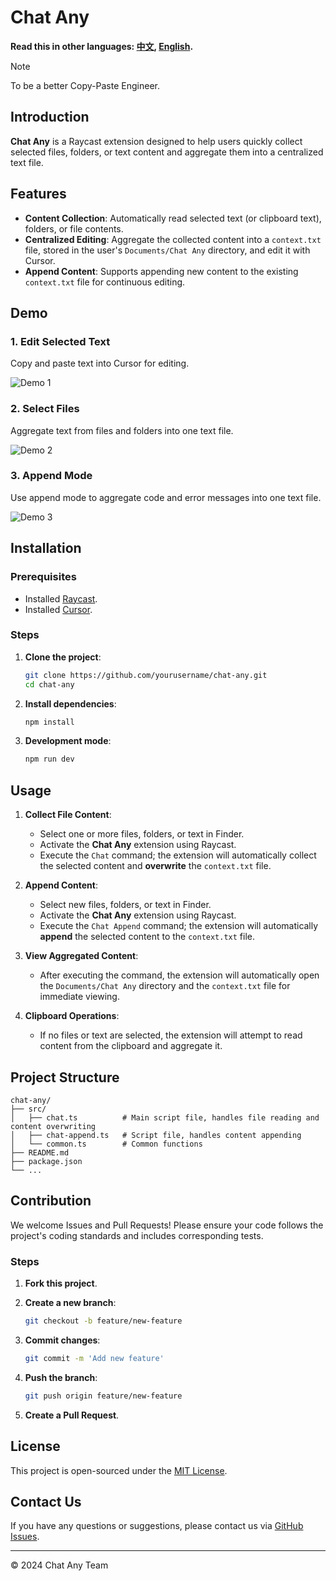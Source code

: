 # Chat Any

**Read this in other languages: [中文](README.md), [English](README_en.md).**

> [!NOTE]
> To be a better Copy-Paste Engineer.

## Introduction

**Chat Any** is a Raycast extension designed to help users quickly collect selected files, folders, or text content and aggregate them into a centralized text file.

## Features

- **Content Collection**: Automatically read selected text (or clipboard text), folders, or file contents.
- **Centralized Editing**: Aggregate the collected content into a `context.txt` file, stored in the user's `Documents/Chat Any` directory, and edit it with Cursor.
- **Append Content**: Supports appending new content to the existing `context.txt` file for continuous editing.

## Demo

### 1. Edit Selected Text

Copy and paste text into Cursor for editing.

![Demo 1](https://github.com/user-attachments/assets/a7611f3d-c84b-437a-a7c2-f55676891012)

### 2. Select Files

Aggregate text from files and folders into one text file.

![Demo 2](https://github.com/user-attachments/assets/4e5030a9-b90a-41f2-867f-d2e9afc72088)

### 3. Append Mode

Use append mode to aggregate code and error messages into one text file.

![Demo 3](https://github.com/user-attachments/assets/7dc16756-3aa9-4bc3-96e2-131fe33f5579)

## Installation

### Prerequisites

- Installed [Raycast](https://www.raycast.com/).
- Installed [Cursor](https://cursor.sh/).

### Steps

1. **Clone the project**:

   ```bash
   git clone https://github.com/yourusername/chat-any.git
   cd chat-any
   ```

2. **Install dependencies**:

   ```bash
   npm install
   ```

3. **Development mode**:

   ```bash
   npm run dev
   ```

## Usage

1. **Collect File Content**:

   - Select one or more files, folders, or text in Finder.
   - Activate the **Chat Any** extension using Raycast.
   - Execute the `Chat` command; the extension will automatically collect the selected content and **overwrite** the `context.txt` file.

2. **Append Content**:

   - Select new files, folders, or text in Finder.
   - Activate the **Chat Any** extension using Raycast.
   - Execute the `Chat Append` command; the extension will automatically **append** the selected content to the `context.txt` file.

3. **View Aggregated Content**:

   - After executing the command, the extension will automatically open the `Documents/Chat Any` directory and the `context.txt` file for immediate viewing.

4. **Clipboard Operations**:

   - If no files or text are selected, the extension will attempt to read content from the clipboard and aggregate it.

## Project Structure

```
chat-any/
├── src/
│   ├── chat.ts          # Main script file, handles file reading and content overwriting
│   ├── chat-append.ts   # Script file, handles content appending
│   └── common.ts        # Common functions
├── README.md
├── package.json
└── ...
```

## Contribution

We welcome Issues and Pull Requests! Please ensure your code follows the project's coding standards and includes corresponding tests.

### Steps

1. **Fork this project**.

2. **Create a new branch**:

   ```bash
   git checkout -b feature/new-feature
   ```

3. **Commit changes**:

   ```bash
   git commit -m 'Add new feature'
   ```

4. **Push the branch**:

   ```bash
   git push origin feature/new-feature
   ```

5. **Create a Pull Request**.

## License

This project is open-sourced under the [MIT License](LICENSE).

## Contact Us

If you have any questions or suggestions, please contact us via [GitHub Issues](https://github.com/ddhjy/chat-any/issues).

---

© 2024 Chat Any Team